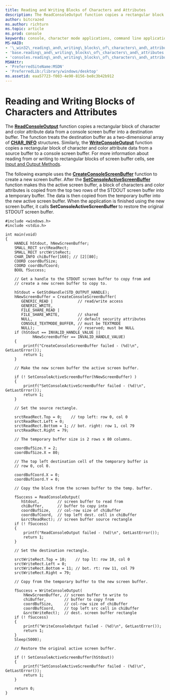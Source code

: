 ```yaml
---
title: Reading and Writing Blocks of Characters and Attributes
description: The ReadConsoleOutput function copies a rectangular block of character and color attribute data from a console screen buffer into a destination buffer.
author: bitcrazed
ms.author: richturn
ms.topic: article
ms.prod: console
keywords: console, character mode applications, command line applications, terminal applications, console api
MS-HAID:
- '\_win32\_reading\_and\_writing\_blocks\_of\_characters\_and\_attributes'
- 'base.reading\_and\_writing\_blocks\_of\_characters\_and\_attributes'
- 'consoles.reading\_and\_writing\_blocks\_of\_characters\_and\_attributes'
MSHAttr:
- 'PreferredSiteName:MSDN'
- 'PreferredLib:/library/windows/desktop'
ms.assetid: eaa57723-f003-4e90-8156-be8c3b42b912
---
```


# Reading and Writing Blocks of Characters and Attributes


The [**ReadConsoleOutput**](readconsoleoutput.md) function copies a rectangular block of character and color attribute data from a console screen buffer into a destination buffer. The function treats the destination buffer as a two-dimensional array of [**CHAR\_INFO**](char-info-str.md) structures. Similarly, the [**WriteConsoleOutput**](writeconsoleoutput.md) function copies a rectangular block of character and color attribute data from a source buffer to a console screen buffer. For more information about reading from or writing to rectangular blocks of screen buffer cells, see [Input and Output Methods](input-and-output-methods.md).

The following example uses the [**CreateConsoleScreenBuffer**](createconsolescreenbuffer.md) function to create a new screen buffer. After the [**SetConsoleActiveScreenBuffer**](setconsoleactivescreenbuffer.md) function makes this the active screen buffer, a block of characters and color attributes is copied from the top two rows of the STDOUT screen buffer into a temporary buffer. The data is then copied from the temporary buffer into the new active screen buffer. When the application is finished using the new screen buffer, it calls **SetConsoleActiveScreenBuffer** to restore the original STDOUT screen buffer.

```ManagedCPlusPlus
#include <windows.h> 
#include <stdio.h>
 
int main(void) 
{ 
    HANDLE hStdout, hNewScreenBuffer; 
    SMALL_RECT srctReadRect; 
    SMALL_RECT srctWriteRect; 
    CHAR_INFO chiBuffer[160]; // [2][80]; 
    COORD coordBufSize; 
    COORD coordBufCoord; 
    BOOL fSuccess; 
 
    // Get a handle to the STDOUT screen buffer to copy from and 
    // create a new screen buffer to copy to. 
 
    hStdout = GetStdHandle(STD_OUTPUT_HANDLE); 
    hNewScreenBuffer = CreateConsoleScreenBuffer( 
       GENERIC_READ |           // read/write access 
       GENERIC_WRITE, 
       FILE_SHARE_READ | 
       FILE_SHARE_WRITE,        // shared 
       NULL,                    // default security attributes 
       CONSOLE_TEXTMODE_BUFFER, // must be TEXTMODE 
       NULL);                   // reserved; must be NULL 
    if (hStdout == INVALID_HANDLE_VALUE || 
            hNewScreenBuffer == INVALID_HANDLE_VALUE) 
    {
        printf("CreateConsoleScreenBuffer failed - (%d)\n", GetLastError()); 
        return 1;
    }
 
    // Make the new screen buffer the active screen buffer. 
 
    if (! SetConsoleActiveScreenBuffer(hNewScreenBuffer) ) 
    {
        printf("SetConsoleActiveScreenBuffer failed - (%d)\n", GetLastError()); 
        return 1;
    }
 
    // Set the source rectangle. 
 
    srctReadRect.Top = 0;    // top left: row 0, col 0 
    srctReadRect.Left = 0; 
    srctReadRect.Bottom = 1; // bot. right: row 1, col 79 
    srctReadRect.Right = 79; 
 
    // The temporary buffer size is 2 rows x 80 columns. 
 
    coordBufSize.Y = 2; 
    coordBufSize.X = 80; 
 
    // The top left destination cell of the temporary buffer is 
    // row 0, col 0. 
 
    coordBufCoord.X = 0; 
    coordBufCoord.Y = 0; 
 
    // Copy the block from the screen buffer to the temp. buffer. 
 
    fSuccess = ReadConsoleOutput( 
       hStdout,        // screen buffer to read from 
       chiBuffer,      // buffer to copy into 
       coordBufSize,   // col-row size of chiBuffer 
       coordBufCoord,  // top left dest. cell in chiBuffer 
       &srctReadRect); // screen buffer source rectangle 
    if (! fSuccess) 
    {
        printf("ReadConsoleOutput failed - (%d)\n", GetLastError()); 
        return 1;
    }
 
    // Set the destination rectangle. 
 
    srctWriteRect.Top = 10;    // top lt: row 10, col 0 
    srctWriteRect.Left = 0; 
    srctWriteRect.Bottom = 11; // bot. rt: row 11, col 79 
    srctWriteRect.Right = 79; 
 
    // Copy from the temporary buffer to the new screen buffer. 
 
    fSuccess = WriteConsoleOutput( 
        hNewScreenBuffer, // screen buffer to write to 
        chiBuffer,        // buffer to copy from 
        coordBufSize,     // col-row size of chiBuffer 
        coordBufCoord,    // top left src cell in chiBuffer 
        &srctWriteRect);  // dest. screen buffer rectangle 
    if (! fSuccess) 
    {
        printf("WriteConsoleOutput failed - (%d)\n", GetLastError()); 
        return 1;
    }
    Sleep(5000); 
 
    // Restore the original active screen buffer. 
 
    if (! SetConsoleActiveScreenBuffer(hStdout)) 
    {
        printf("SetConsoleActiveScreenBuffer failed - (%d)\n", GetLastError()); 
        return 1;
    }

    return 0;
}
```

 

 




